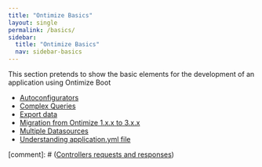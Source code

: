 ```yaml
---
title: "Ontimize Basics"
layout: single
permalink: /basics/
sidebar:
  title: "Ontimize Basics"
  nav: sidebar-basics
---
```

This section pretends to show the basic elements for the development of an application using Ontimize Boot

- [Autoconfigurators](/ontimize-boot/basics/autoconfigurators)
- [Complex Queries](/ontimize-boot/basics/complexqueries)
- [Export data](/ontimize-boot/basics/exportdata)
- [Migration from Ontimize 1.x.x to 3.x.x](/ontimize-boot/basics/migration)
- [Multiple Datasources](/ontimize-boot/basics/multipledatasources)
- [Understanding application.yml file](/ontimize-boot/basics/applicationyml)

[comment]: # ([Controllers requests and responses](/ontimize-boot/basics/controllers_request_responses))

